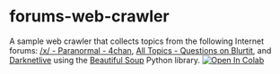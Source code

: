 # forums-web-crawler
A sample web crawler that collects topics from the following Internet forums: [/x/ - Paranormal - 4chan](https://boards.4chan.org/x/), [All Topics - Questions on Blurtit](https://www.blurtit.com/topics), and [Darknetlive](https://darknetlive.com/) using the [Beautiful Soup](https://beautiful-soup-4.readthedocs.io/en/latest/) Python library. 
[![Open In Colab](https://colab.research.google.com/assets/colab-badge.svg)](https://colab.research.google.com/github/ColstonBod-oy/forums-web-crawler/blob/main/Sample_Web_Crawler_using_Beautiful_Soup.ipynb)
